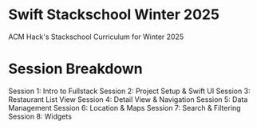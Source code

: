 # Swift Stackschool Winter 2025
ACM Hack's Stackschool Curriculum for Winter 2025

# Session Breakdown
Session 1: Intro to Fullstack
Session 2: Project Setup & Swift UI
Session 3: Restaurant List View
Session 4: Detail View & Navigation
Session 5: Data Management
Session 6: Location & Maps
Session 7: Search & Filtering
Session 8: Widgets
